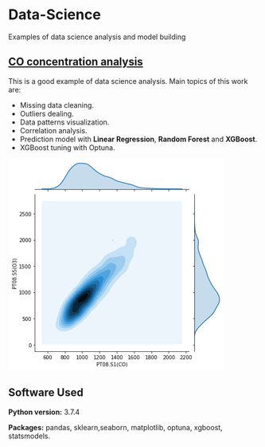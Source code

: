 # Data-Science
Examples of data science analysis and model building

## [CO concentration analysis](https://github.com/elisiojsj/Data-Science/blob/master/CO_concentration-analysis.ipynb)
This is a good example of data science analysis. Main topics of this work are: 
* Missing data cleaning.
* Outliers dealing.
* Data patterns visualization.
* Correlation analysis.
* Prediction model with **Linear Regression**, **Random Forest** and **XGBoost**.
* XGBoost tuning with Optuna.

 ![Correlation](https://github.com/elisiojsj/Data-Science/blob/master/images/CO_corr.png)


## Software Used
**Python version:** 3.7.4

**Packages:** pandas, sklearn,seaborn, matplotlib, optuna, xgboost, statsmodels. 
